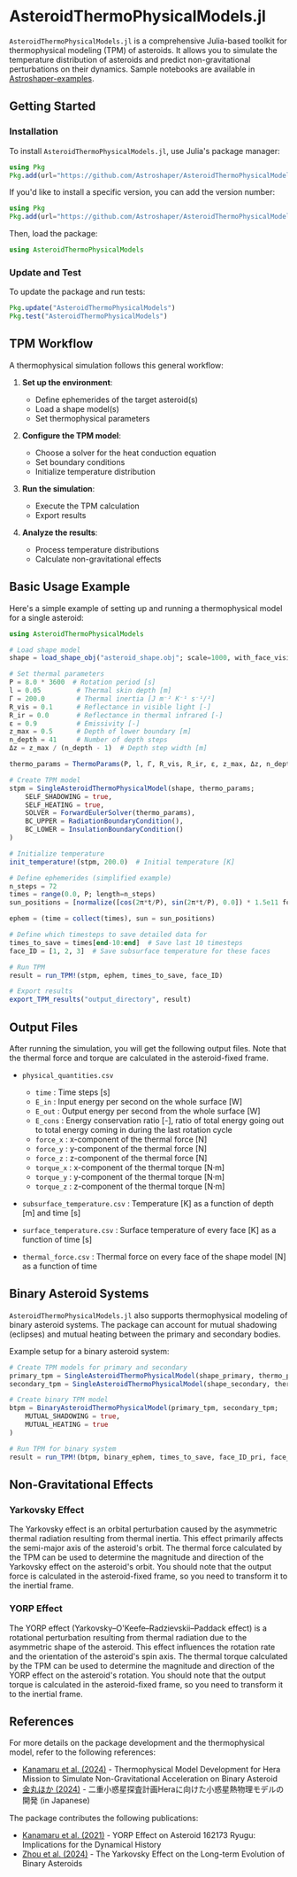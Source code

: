 # AsteroidThermoPhysicalModels.jl

`AsteroidThermoPhysicalModels.jl` is a comprehensive Julia-based toolkit for thermophysical modeling (TPM) of asteroids. It allows you to simulate the temperature distribution of asteroids and predict non-gravitational perturbations on their dynamics. Sample notebooks are available in [Astroshaper-examples](https://github.com/Astroshaper/Astroshaper-examples).

## Getting Started

### Installation

To install `AsteroidThermoPhysicalModels.jl`, use Julia's package manager:

```julia
using Pkg
Pkg.add(url="https://github.com/Astroshaper/AsteroidThermoPhysicalModels.jl")
```

If you'd like to install a specific version, you can add the version number:

```julia
using Pkg
Pkg.add(url="https://github.com/Astroshaper/AsteroidThermoPhysicalModels.jl#0.0.6") 
```

Then, load the package:
```julia
using AsteroidThermoPhysicalModels
```

### Update and Test

To update the package and run tests:

```julia
Pkg.update("AsteroidThermoPhysicalModels")
Pkg.test("AsteroidThermoPhysicalModels")
```

## TPM Workflow

A thermophysical simulation follows this general workflow:

1. **Set up the environment**:

   - Define ephemerides of the target asteroid(s)
   - Load a shape model(s)
   - Set thermophysical parameters

2. **Configure the TPM model**:

   - Choose a solver for the heat conduction equation
   - Set boundary conditions
   - Initialize temperature distribution

3. **Run the simulation**:

   - Execute the TPM calculation
   - Export results

4. **Analyze the results**:

   - Process temperature distributions
   - Calculate non-gravitational effects

## Basic Usage Example

Here's a simple example of setting up and running a thermophysical model for a single asteroid:

```julia
using AsteroidThermoPhysicalModels

# Load shape model
shape = load_shape_obj("asteroid_shape.obj"; scale=1000, with_face_visibility=true)

# Set thermal parameters
P = 8.0 * 3600  # Rotation period [s]
l = 0.05         # Thermal skin depth [m]
Γ = 200.0        # Thermal inertia [J m⁻² K⁻¹ s⁻¹/²]
R_vis = 0.1      # Reflectance in visible light [-]
R_ir = 0.0       # Reflectance in thermal infrared [-]
ε = 0.9          # Emissivity [-]
z_max = 0.5      # Depth of lower boundary [m]
n_depth = 41     # Number of depth steps
Δz = z_max / (n_depth - 1)  # Depth step width [m]

thermo_params = ThermoParams(P, l, Γ, R_vis, R_ir, ε, z_max, Δz, n_depth)

# Create TPM model
stpm = SingleAsteroidThermoPhysicalModel(shape, thermo_params;
    SELF_SHADOWING = true,
    SELF_HEATING = true,
    SOLVER = ForwardEulerSolver(thermo_params),
    BC_UPPER = RadiationBoundaryCondition(),
    BC_LOWER = InsulationBoundaryCondition()
)

# Initialize temperature
init_temperature!(stpm, 200.0)  # Initial temperature [K]

# Define ephemerides (simplified example)
n_steps = 72
times = range(0.0, P; length=n_steps)
sun_positions = [normalize([cos(2π*t/P), sin(2π*t/P), 0.0]) * 1.5e11 for t in times]

ephem = (time = collect(times), sun = sun_positions)

# Define which timesteps to save detailed data for
times_to_save = times[end-10:end]  # Save last 10 timesteps
face_ID = [1, 2, 3]  # Save subsurface temperature for these faces

# Run TPM
result = run_TPM!(stpm, ephem, times_to_save, face_ID)

# Export results
export_TPM_results("output_directory", result)
```

## Output Files

After running the simulation, you will get the following output files. Note that the thermal force and torque are calculated in the asteroid-fixed frame.

- `physical_quantities.csv`
    - `time`     : Time steps [s]
    - `E_in`     : Input energy per second on the whole surface [W]
    - `E_out`    : Output energy per second from the whole surface [W]
    - `E_cons`   : Energy conservation ratio [-], ratio of total energy going out to total energy coming in during the last rotation cycle
    - `force_x`  : x-component of the thermal force [N]
    - `force_y`  : y-component of the thermal force [N]
    - `force_z`  : z-component of the thermal force [N]
    - `torque_x` : x-component of the thermal torque [N·m]
    - `torque_y` : y-component of the thermal torque [N·m]
    - `torque_z` : z-component of the thermal torque [N·m]

- `subsurface_temperature.csv` : Temperature [K] as a function of depth [m] and time [s]
- `surface_temperature.csv` : Surface temperature of every face [K] as a function of time [s]
- `thermal_force.csv` : Thermal force on every face of the shape model [N] as a function of time

## Binary Asteroid Systems

`AsteroidThermoPhysicalModels.jl` also supports thermophysical modeling of binary asteroid systems. The package can account for mutual shadowing (eclipses) and mutual heating between the primary and secondary bodies.

Example setup for a binary asteroid system:

```julia
# Create TPM models for primary and secondary
primary_tpm = SingleAsteroidThermoPhysicalModel(shape_primary, thermo_params_primary; ...)
secondary_tpm = SingleAsteroidThermoPhysicalModel(shape_secondary, thermo_params_secondary; ...)

# Create binary TPM model
btpm = BinaryAsteroidThermoPhysicalModel(primary_tpm, secondary_tpm;
    MUTUAL_SHADOWING = true,
    MUTUAL_HEATING = true
)

# Run TPM for binary system
result = run_TPM!(btpm, binary_ephem, times_to_save, face_ID_pri, face_ID_sec)
```

## Non-Gravitational Effects

### Yarkovsky Effect

The Yarkovsky effect is an orbital perturbation caused by the asymmetric thermal radiation resulting from thermal inertia. This effect primarily affects the semi-major axis of the asteroid's orbit. The thermal force calculated by the TPM can be used to determine the magnitude and direction of the Yarkovsky effect on the asteroid's orbit. You should note that the output force is calculated in the asteroid-fixed frame, so you need to transform it to the inertial frame.

### YORP Effect

The YORP effect (Yarkovsky–O'Keefe–Radzievskii–Paddack effect) is a rotational perturbation resulting from thermal radiation due to the asymmetric shape of the asteroid. This effect influences the rotation rate and the orientation of the asteroid's spin axis. The thermal torque calculated by the TPM can be used to determine the magnitude and direction of the YORP effect on the asteroid's rotation. You should note that the output torque is calculated in the asteroid-fixed frame, so you need to transform it to the inertial frame.

## References

For more details on the package development and the thermophysical model, refer to the following references:

- [Kanamaru et al. (2024)](https://doi.org/10.57350/jesa.206) - Thermophysical Model Development for Hera Mission to Simulate Non-Gravitational Acceleration on Binary Asteroid
- [金丸ほか (2024)](https://www.wakusei.jp/book/pp/2024/2024-3/235-242_p.pdf) - 二重小惑星探査計画Heraに向けた小惑星熱物理モデルの開発 (in Japanese)

The package contributes the following publications:
- [Kanamaru et al. (2021)](https://doi.org/10.1029/2021JE006863) - YORP Effect on Asteroid 162173 Ryugu: Implications for the Dynamical History
- [Zhou et al. (2024)](https://iopscience.iop.org/article/10.3847/2041-8213/ad4f7f) - The Yarkovsky Effect on the Long-term Evolution of Binary Asteroids
